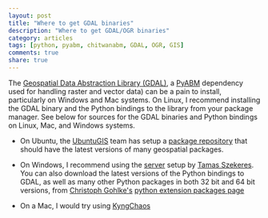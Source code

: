 ```yaml
---
layout: post
title: "Where to get GDAL binaries"
description: "Where to get GDAL/OGR binaries"
category: articles
tags: [python, pyabm, chitwanabm, GDAL, OGR, GIS]
comments: true
share: true
---
```


The [Geospatial Data Abstraction Library (GDAL)](http://www.gdal.org), a 
[PyABM](/pyabm) dependency used for handling raster and vector data) can be a 
pain to install, particularly on Windows and Mac systems. On Linux, I recommend 
installing the GDAL binary and the Python bindings to the library from your 
package manager. See below for sources for the GDAL binaries and Python 
bindings on Linux, Mac, and Windows systems.

* On Ubuntu, the [UbuntuGIS](https://wiki.ubuntu.com/UbuntuGIS/)
  team has setup a [package 
  repository](https://launchpad.net/~ubuntugis/+archive/ppa/)
  that should have the latest versions of many geospatial packages.

* On Windows, I recommend using the 
  [server](http://vbkto.dyndns.org:1280/sdk/) setup by [Tamas 
  Szekeres](http://szekerest.blogspot.com). You can also download the latest 
  versions of the Python bindings to GDAL, as well as many other Python 
  packages in both 32 bit and 64 bit versions, from
  [Christoph Gohlke's](http://www.lfd.uci.edu/%7Egohlke/)
  [python extension packages 
  page](http://www.lfd.uci.edu/~gohlke/pythonlibs/#gdal)

* On a Mac, I would try using 
  [KyngChaos](http://www.kyngchaos.com/software:frameworks#gdal_complete)

